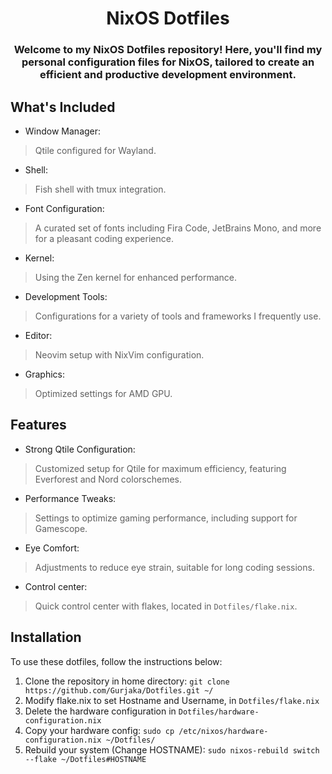 <h1 align="center">NixOS Dotfiles</h1>
<h3 align="center">Welcome to my NixOS Dotfiles repository! Here, you'll find my personal configuration files for NixOS, tailored to create an efficient and productive development environment.</h3>

## What's Included
- Window Manager:
> Qtile configured for Wayland.
- Shell:
> Fish shell with tmux integration.
- Font Configuration:
> A curated set of fonts including Fira Code, JetBrains Mono,  and more for a pleasant coding experience.
- Kernel:
> Using the Zen kernel for enhanced performance.
- Development Tools:
> Configurations for a variety of tools and frameworks I frequently use.
- Editor:
> Neovim setup with NixVim configuration.
- Graphics:
> Optimized settings for AMD GPU.

## Features
- Strong Qtile Configuration: 
> Customized setup for Qtile for maximum efficiency, featuring Everforest and Nord colorschemes.
- Performance Tweaks:
> Settings to optimize gaming performance, including support for Gamescope.
- Eye Comfort:
> Adjustments to reduce eye strain, suitable for long coding sessions.
- Control center:
> Quick control center with flakes, located in `Dotfiles/flake.nix`.

## Installation
To use these dotfiles, follow the instructions below:
1) Clone the repository in home directory: 
```git clone https://github.com/Gurjaka/Dotfiles.git ~/```
2) Modify flake.nix to set Hostname and Username, in `Dotfiles/flake.nix`
3) Delete the hardware configuration in `Dotfiles/hardware-configuration.nix`
4) Copy your hardware config: 
```sudo cp /etc/nixos/hardware-configuration.nix ~/Dotfiles/```
5) Rebuild your system (Change HOSTNAME): 
```sudo nixos-rebuild switch --flake ~/Dotfiles#HOSTNAME```
